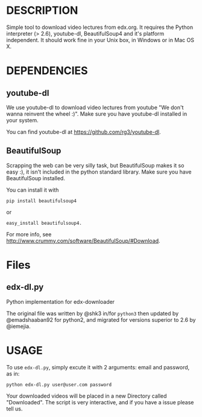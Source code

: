 # DESCRIPTION

Simple tool to download video lectures from edx.org.  It requires the
Python interpreter (> 2.6), youtube-dl, BeautifulSoup4 and it's
platform independent.  It should work fine in your Unix box, in
Windows or in Mac OS X.

# DEPENDENCIES

## youtube-dl

We use youtube-dl to download video lectures from youtube "We don't wanna
reinvent the wheel :)".  Make sure you have youtube-dl installed in your
system.

You can find youtube-dl at <https://github.com/rg3/youtube-dl>.

## BeautifulSoup

Scrapping the web can be very silly task, but BeautifulSoup makes it
so easy :), it isn't included in the python standard library.  Make
sure you have BeautifulSoup installed.

You can install it with

    pip install beautifulsoup4

or

    easy_install beautifulsoup4.

For more info, see <http://www.crummy.com/software/BeautifulSoup/#Download>.

# Files

## edx-dl.py
Python implementation for edx-downloader

The original file was written by @shk3 in/for `python3` then updated
by @emadshaaban92 for python2, and migrated for versions superior to
2.6 by @iemejia.

# USAGE

To use `edx-dl.py`, simply excute it with 2 arguments: email and password,
as in:

    python edx-dl.py user@user.com password

Your downloaded videos will be placed in a new Directory called
"Downloaded".  The script is very interactive, and if you have a issue
please tell us.
